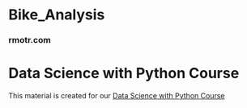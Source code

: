 # Bike_Analysis
### rmotr.com
# Data Science with Python Course

This material is created for our [Data Science with Python Course](https://rmotr.com/data-science-python-course)
